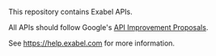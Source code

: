 This repository contains Exabel APIs.

All APIs should follow Google's [API Improvement Proposals](https://google.aip.dev/general).

See https://help.exabel.com for more information.
